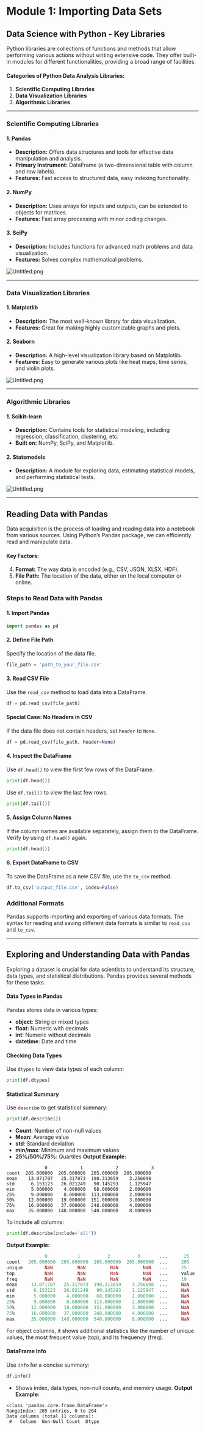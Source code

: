 

# Module 1: Importing Data Sets
## Data Science with Python - Key Libraries
Python libraries are collections of functions and methods that allow performing various actions without writing extensive code. They offer built-in modules for different functionalities, providing a broad range of facilities.
#### Categories of Python Data Analysis Libraries:
1. **Scientific Computing Libraries**
2. **Data Visualization Libraries**
3. **Algorithmic Libraries**

___
### Scientific Computing Libraries
#### 1. **Pandas**
- **Description:** Offers data structures and tools for effective data manipulation and analysis.
- **Primary Instrument:** DataFrame (a two-dimensional table with column and row labels).
- **Features:** Fast access to structured data, easy indexing functionality.
#### 2. **NumPy**
- **Description:** Uses arrays for inputs and outputs, can be extended to objects for matrices.
- **Features:** Fast array processing with minor coding changes.
#### 3. **SciPy**
- **Description:** Includes functions for advanced math problems and data visualization.
- **Features:** Solves complex mathematical problems.

![Untitled.png](https://prod-files-secure.s3.us-west-2.amazonaws.com/03e82b26-cccb-4906-bb56-adabcbdc0655/997ac361-58a8-4f04-bb0f-79fea4baa761/Untitled.png?X-Amz-Algorithm=AWS4-HMAC-SHA256&X-Amz-Content-Sha256=UNSIGNED-PAYLOAD&X-Amz-Credential=ASIAZI2LB46623LRYOK7%2F20250202%2Fus-west-2%2Fs3%2Faws4_request&X-Amz-Date=20250202T171242Z&X-Amz-Expires=3600&X-Amz-Security-Token=IQoJb3JpZ2luX2VjEOT%2F%2F%2F%2F%2F%2F%2F%2F%2F%2FwEaCXVzLXdlc3QtMiJGMEQCIGwUQERwocddI3i8mUEwjn953HC13l3r3Qu7pQBbRcImAiBh41G4eAppZbFq9dOSt2r1p8zxLx5rT2qAF2F0HaPTKCqIBAjt%2F%2F%2F%2F%2F%2F%2F%2F%2F%2F8BEAAaDDYzNzQyMzE4MzgwNSIMZivourU3vprIRH75KtwDIRT1rNVvaMguikMoS%2BT%2BGLD0oXM%2BQ1LHXL4jH9%2FvdvSB%2FEh98df5YdHktAKBOcr3703ENnULudXrf%2F%2BZmdQsIHkengw71qLBkJUE5svzYsIpWvpNvm6c9UQq4HUt%2B7DnPFXuwnCzrMPxTCJEXJv%2B%2BJq%2Bxnl9HpbWWU%2F%2BZz%2BiL0z8wMx%2F%2FWWgUSuP8gyTVV4TF5%2FIvtrTFAh8wCweAGkH7WcO4hsEG6IFdk10l7VurQ6S8tJrPf26VSccl2ERKHwZWY49T1O7lO0nc%2Fct%2FI6%2FueL71%2FZNAiyfJAHUP3jnh4kTJNqF%2Bjiuabb%2FLSBVdtNrL1ZHgKS0ON%2FWmQ9vWtw0qaV4Kxt7Ba1Wsktc%2FMr2KLYs6iJ9DJm%2Furip25OrOFzVDxhf145GO%2BlARXxkw1SukKCh%2FgnOdFtr1dEMMpRLztI3tRjIqeiQXxd1rX%2BoYvkAydiCniEav4%2BPulpw%2BK8zn%2BY%2FF0QT9F4T1y8REW%2F0CeN%2FJTqyGp7QlYMvu4XWRZWQXIvOYi2jLZd1CuKfrG1P8GJdoAbMs22LZ85sxSyHyHrw7WE4gv5NVLpx8OVYdd5b446eJo73ngfn74gNGwpxCM23j%2B9J9%2FeVURnqJeT7iROm%2FhnwVk3UZGcjFmEwnrj9vAY6pgHM%2Bm5gFqDz0mOrYI4tg7jqt5sk78NfG4G0KR%2Bl4IsScVz2ksWXFCM4JHCcxPlinU8tMujSUsWrqinoa8im%2BPLrScFK7HkjM0Fl296pPrb6EUjcAB8LEEp91A9Ko8T4QSEtu0VqVBQ81zl4seDc83mmDqEk6GRFYB7PL0PrN7OW96FprpqAVsVa2j4WQKJcSIwl2tD65ZbIc9wU%2Bo2rV5PHp78vUMFu&X-Amz-Signature=603e873abc6b383af2d61d01f34ce664c1d8713d866ebb9a1c791f94435b88b3&X-Amz-SignedHeaders=host&x-id=GetObject)
___
### Data Visualization Libraries
#### 1. **Matplotlib**
- **Description:** The most well-known library for data visualization.
- **Features:** Great for making highly customizable graphs and plots.
#### 2. **Seaborn**
- **Description:** A high-level visualization library based on Matplotlib.
- **Features:** Easy to generate various plots like heat maps, time series, and violin plots.

![Untitled.png](https://prod-files-secure.s3.us-west-2.amazonaws.com/03e82b26-cccb-4906-bb56-adabcbdc0655/733d1e42-5a53-4fd8-90c1-3d85254369a6/Untitled.png?X-Amz-Algorithm=AWS4-HMAC-SHA256&X-Amz-Content-Sha256=UNSIGNED-PAYLOAD&X-Amz-Credential=ASIAZI2LB466SQH5D33A%2F20250202%2Fus-west-2%2Fs3%2Faws4_request&X-Amz-Date=20250202T171241Z&X-Amz-Expires=3600&X-Amz-Security-Token=IQoJb3JpZ2luX2VjEOT%2F%2F%2F%2F%2F%2F%2F%2F%2F%2FwEaCXVzLXdlc3QtMiJGMEQCIAdhOfz0mlQnc3WYULceuL2JmZ09%2Bh5XBCi9oCNQ%2FjZWAiA2rNOJb6bYSJ5rNmfa%2BG4m2vOZzLJ0bO5u%2B%2FOEIowsPCqIBAjt%2F%2F%2F%2F%2F%2F%2F%2F%2F%2F8BEAAaDDYzNzQyMzE4MzgwNSIMad5lFD7zQGtXxCziKtwD%2FV6f0oDiD7YCee%2Bz5F9pqCWHu73l36D%2FG%2BgJHyTvI7uD4I18qUz4wou8yUzyyZCM5kaVy5dVOKY6ddp6v71KPpQksAY59OyYWS9ny8De89EmyCckSICpR60yuoqkjZ1R8dMfHHVdPn5qFK3wVduR3F3xLTKUj83LLTw9cEu87omIQzEh1XYGfPQA3TgmFr4uAGnKwOpauIhAssJAc0JM3U3iH5eQiVsNZfMbMxTs3G%2BHdvNLX%2Fg1D0%2FiFFB5ZJm6LvzcQLFQ9NRGrDI0XDzfCt9HW%2FjvHh8%2BQ%2FGBgmboTQfSxQ%2BvTZgkxTvNRAgw4vnELyShEoapHAly3JgCXly8SAHdHd9XK666Y7xWxY6%2BpM%2BdRW%2FWc47hXAuv%2Fu%2FyUOByVYbPDW4NyxuCGkuNmgJAKH%2BvITHT665MXW4kA6U0gv3jMnWU1lh5YPKnYL4fW2roOdk1ZYcpXTBz3vf9OguSpIYIQQWQpO3j06uAmydQR0Dx3eXGl9V1Ky%2Bdd5VjNFIRYhYC05OXq9H6t9A7ZsZ1Qdas7kMWlXEKHyteeI29MPfHYJnqpFKiq0T45CBw%2FnXQE7H9hBCJy90VQBB8JGmvLqUqJCjJjpbUXM4kWzqwKWIsoo7fm3V8Y39prCAw2L%2F9vAY6pgGhfXQDPv4Lob8m6NvEjP2SCgIVOTQxGrE75fQ3QqrmAQUK1EXI097w%2Fb2PQy4r2EvcskEE0qEHejWv2OtK1SFv%2FLp37oGY%2FxsEldD1SYHY5PA7vv%2FKmSoyyg%2BCuIs%2FK76gzw2jos9BA6Xs3rSwlYBK0GdbXAEmuhUiBuvWiMOoZUE5njdNJ9D2DaGaeyLxELu4%2Biv0w5WrfyeH1cYdmM3CWcWtF8h3&X-Amz-Signature=7b75208e373b04a81c5c21bc1a35a5c5714e56007b4e6b6a7097e1e725b36c96&X-Amz-SignedHeaders=host&x-id=GetObject)
___
### Algorithmic Libraries
#### 1. **Scikit-learn**
- **Description:** Contains tools for statistical modeling, including regression, classification, clustering, etc.
- **Built on:** NumPy, SciPy, and Matplotlib.
#### 2. **Statsmodels**
- **Description:** A module for exploring data, estimating statistical models, and performing statistical tests.

![Untitled.png](https://prod-files-secure.s3.us-west-2.amazonaws.com/03e82b26-cccb-4906-bb56-adabcbdc0655/c62885f5-417d-4179-834f-d68f8f2bdf39/Untitled.png?X-Amz-Algorithm=AWS4-HMAC-SHA256&X-Amz-Content-Sha256=UNSIGNED-PAYLOAD&X-Amz-Credential=ASIAZI2LB466SQH5D33A%2F20250202%2Fus-west-2%2Fs3%2Faws4_request&X-Amz-Date=20250202T171241Z&X-Amz-Expires=3600&X-Amz-Security-Token=IQoJb3JpZ2luX2VjEOT%2F%2F%2F%2F%2F%2F%2F%2F%2F%2FwEaCXVzLXdlc3QtMiJGMEQCIAdhOfz0mlQnc3WYULceuL2JmZ09%2Bh5XBCi9oCNQ%2FjZWAiA2rNOJb6bYSJ5rNmfa%2BG4m2vOZzLJ0bO5u%2B%2FOEIowsPCqIBAjt%2F%2F%2F%2F%2F%2F%2F%2F%2F%2F8BEAAaDDYzNzQyMzE4MzgwNSIMad5lFD7zQGtXxCziKtwD%2FV6f0oDiD7YCee%2Bz5F9pqCWHu73l36D%2FG%2BgJHyTvI7uD4I18qUz4wou8yUzyyZCM5kaVy5dVOKY6ddp6v71KPpQksAY59OyYWS9ny8De89EmyCckSICpR60yuoqkjZ1R8dMfHHVdPn5qFK3wVduR3F3xLTKUj83LLTw9cEu87omIQzEh1XYGfPQA3TgmFr4uAGnKwOpauIhAssJAc0JM3U3iH5eQiVsNZfMbMxTs3G%2BHdvNLX%2Fg1D0%2FiFFB5ZJm6LvzcQLFQ9NRGrDI0XDzfCt9HW%2FjvHh8%2BQ%2FGBgmboTQfSxQ%2BvTZgkxTvNRAgw4vnELyShEoapHAly3JgCXly8SAHdHd9XK666Y7xWxY6%2BpM%2BdRW%2FWc47hXAuv%2Fu%2FyUOByVYbPDW4NyxuCGkuNmgJAKH%2BvITHT665MXW4kA6U0gv3jMnWU1lh5YPKnYL4fW2roOdk1ZYcpXTBz3vf9OguSpIYIQQWQpO3j06uAmydQR0Dx3eXGl9V1Ky%2Bdd5VjNFIRYhYC05OXq9H6t9A7ZsZ1Qdas7kMWlXEKHyteeI29MPfHYJnqpFKiq0T45CBw%2FnXQE7H9hBCJy90VQBB8JGmvLqUqJCjJjpbUXM4kWzqwKWIsoo7fm3V8Y39prCAw2L%2F9vAY6pgGhfXQDPv4Lob8m6NvEjP2SCgIVOTQxGrE75fQ3QqrmAQUK1EXI097w%2Fb2PQy4r2EvcskEE0qEHejWv2OtK1SFv%2FLp37oGY%2FxsEldD1SYHY5PA7vv%2FKmSoyyg%2BCuIs%2FK76gzw2jos9BA6Xs3rSwlYBK0GdbXAEmuhUiBuvWiMOoZUE5njdNJ9D2DaGaeyLxELu4%2Biv0w5WrfyeH1cYdmM3CWcWtF8h3&X-Amz-Signature=7bd5edfb9321b63562d0ea3dfe6837001a17a09fdd7c4d1f14387b98d844d66b&X-Amz-SignedHeaders=host&x-id=GetObject)
___
## Reading Data with Pandas
Data acquisition is the process of loading and reading data into a notebook from various sources. Using Python’s Pandas package, we can efficiently read and manipulate data.
#### Key Factors:
4. **Format:** The way data is encoded (e.g., CSV, JSON, XLSX, HDF).
5. **File Path:** The location of the data, either on the local computer or online.
### Steps to Read Data with Pandas
#### 1. **Import Pandas**
```python
import pandas as pd
```
#### 2. **Define File Path**
Specify the location of the data file.
```python
file_path = 'path_to_your_file.csv'
```
#### 3. **Read CSV File**
Use the `read_csv` method to load data into a DataFrame.
```python
df = pd.read_csv(file_path)
```
#### Special Case: No Headers in CSV
If the data file does not contain headers, set `header` to `None`.
```python
df = pd.read_csv(file_path, header=None)
```
#### 4. **Inspect the DataFrame**
Use `df.head()` to view the first few rows of the DataFrame.
```python
print(df.head())
```
Use `df.tail()` to view the last few rows.
```python
print(df.tail())
```
#### 5. **Assign Column Names**
If the column names are available separately, assign them to the DataFrame.
Verify by using `df.head()` again.
```python
print(df.head())
```
#### 6. **Export DataFrame to CSV**
To save the DataFrame as a new CSV file, use the `to_csv` method.
```python
df.to_csv('output_file.csv', index=False)
```
### Additional Formats
Pandas supports importing and exporting of various data formats. The syntax for reading and saving different data formats is similar to `read_csv` and `to_csv`.
___
## Exploring and Understanding Data with Pandas
Exploring a dataset is crucial for data scientists to understand its structure, data types, and statistical distributions. Pandas provides several methods for these tasks.
#### Data Types in Pandas
Pandas stores data in various types:
- **object**: String or mixed types
- **float**: Numeric with decimals
- **int**: Numeric without decimals
- **datetime**: Date and time
#### Checking Data Types
Use `dtypes` to view data types of each column:
```python
print(df.dtypes)
```
#### Statistical Summary
Use `describe` to get statistical summary:
```python
print(df.describe())
```
- **Count**: Number of non-null values
- **Mean**: Average value
- **std**: Standard deviation
- **min/max**: Minimum and maximum values
- **25%/50%/75%**: Quartiles
**Output Example:**
```plain text
              0            1            2            3
count  205.000000  205.000000  205.000000  205.000000
mean    13.071707   25.317073  198.313659    3.256098
std      6.153123   26.021249   90.145293    1.125947
min      5.000000    4.000000   68.000000    2.000000
25%      9.000000    8.000000  113.000000    2.000000
50%     12.000000   19.000000  151.000000    3.000000
75%     16.000000   37.000000  248.000000    4.000000
max     35.000000  148.000000  540.000000    8.000000
```
To include all columns:
```python
print(df.describe(include='all'))
```
**Output Example:**
```r
              0           1          2          3       ...      25       26       27
count   205.000000  205.000000  205.000000  205.000000  ...     205      205      205
unique        NaN         NaN         NaN         NaN   ...     25       25       25
top           NaN         NaN         NaN         NaN   ...     value    value    value
freq          NaN         NaN         NaN         NaN   ...     10       10       10
mean     13.071707   25.317073  198.313659    3.256098  ...     NaN      NaN      NaN
std       6.153123   26.021249   90.145293    1.125947  ...     NaN      NaN      NaN
min       5.000000    4.000000   68.000000    2.000000  ...     NaN      NaN      NaN
25%       9.000000    8.000000  113.000000    2.000000  ...     NaN      NaN      NaN
50%      12.000000   19.000000  151.000000    3.000000  ...     NaN      NaN      NaN
75%      16.000000   37.000000  248.000000    4.000000  ...     NaN      NaN      NaN
max      35.000000  148.000000  540.000000    8.000000  ...     NaN      NaN      NaN
```
For object columns, it shows additional statistics like the number of unique values, the most frequent value (top), and its frequency (freq).
#### DataFrame Info
Use `info` for a concise summary:
```python
df.info()
```
- Shows index, data types, non-null counts, and memory usage.
**Output Example:**
```less
<class 'pandas.core.frame.DataFrame'>
RangeIndex: 205 entries, 0 to 204
Data columns (total 11 columns):
 #   Column  Non-Null Count  Dtype
